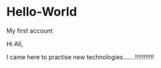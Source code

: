 # Hello-World
My first account

Hi All,

I came here to practise new technologies.......!!!!!!!!!!!
